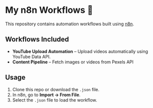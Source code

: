 # My n8n Workflows 🚀

This repository contains automation workflows built using [n8n](https://n8n.io/).

## Workflows Included
- **YouTube Upload Automation** – Upload videos automatically using YouTube Data API.  
- **Content Pipeline** – Fetch images or videos from Pexels API   

## Usage
1. Clone this repo or download the `.json` file.  
2. In n8n, go to **Import → From File**.  
3. Select the `.json` file to load the workflow.  

